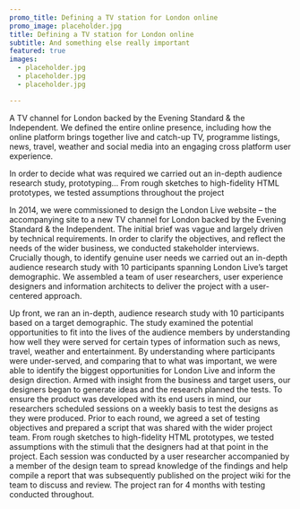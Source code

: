 ```yaml
---
promo_title: Defining a TV station for London online
promo_image: placeholder.jpg
title: Defining a TV station for London online
subtitle: And something else really important
featured: true
images:
  - placeholder.jpg
  - placeholder.jpg
  - placeholder.jpg

---
```


A TV channel for London backed by the Evening  Standard & the Independent. 
We defined the entire online presence, including how the online platform brings together live and catch-up TV, programme listings, news, travel, weather and social media into an engaging cross platform user experience.

In order to decide what was required we carried out an in-depth  audience research study, prototyping…
From rough sketches to high-fidelity  HTML prototypes, we tested assumptions throughout the project

In 2014, we were commissioned to design the London Live website – the  accompanying site to a new TV channel for London backed by the Evening  Standard & the Independent.  The initial brief was vague and largely driven by technical requirements. In order to  clarify the objectives, and reflect the needs of the wider business, we conducted  stakeholder interviews.  Crucially though, to identify genuine user needs we carried out an in-depth  audience research study with 10 participants spanning London Live’s target  demographic.  We assembled a team of user researchers, user experience designers and  information architects to deliver the project with a user-centered approach.

Up front, we ran an in-depth, audience research study with 10 participants  based on a target demographic. The study examined the potential opportunities  to fit into the lives of the audience members by understanding how well they  were served for certain types of information such as news, travel, weather and  entertainment.  By understanding where participants were under-served, and comparing that to  what was important, we were able to identify the biggest opportunities for London  Live and inform the design direction. Armed with insight from the business and  target users, our designers began to generate ideas and the research planned the  tests.  To ensure the product was developed with its end users in mind, our researchers  scheduled sessions on a weekly basis to test the designs as they were produced.  Prior to each round, we agreed a set of testing objectives and prepared a script  that was shared with the wider project team. From rough sketches to high-fidelity  HTML prototypes, we tested assumptions with the stimuli that the designers had  at that point in the project.  Each session was conducted by a user researcher accompanied by a member of  the design team to spread knowledge of the findings and help compile a report  that was subsequently published on the project wiki for the team to discuss and  review. The project ran for 4 months with testing conducted throughout.
